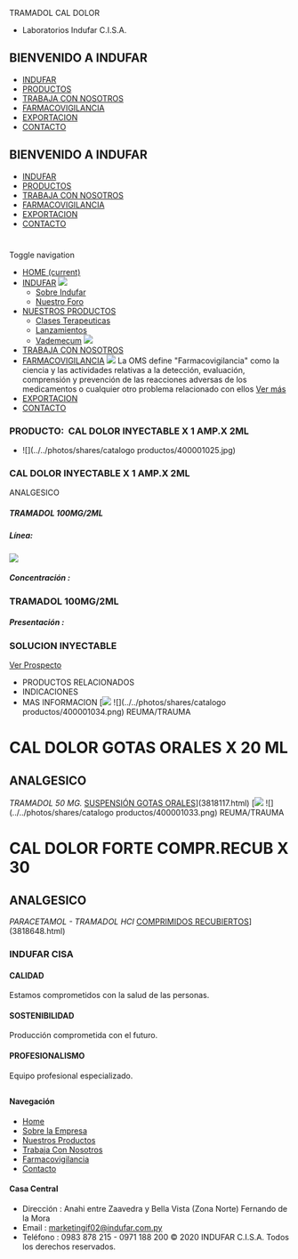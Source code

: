 TRAMADOL CAL DOLOR
- Laboratorios Indufar C.I.S.A.
## BIENVENIDO A INDUFAR
* [INDUFAR](3816655.html#)
* [PRODUCTOS](3816655.html#)
* [TRABAJA CON NOSOTROS](3816655.html#)
* [FARMACOVIGILANCIA](3816655.html#)
* [EXPORTACION](3816655.html#)
* [CONTACTO](3816655.html#)
## BIENVENIDO A INDUFAR
* [INDUFAR](../../index.html)
* [PRODUCTOS](../../productos.html)
* [TRABAJA CON NOSOTROS](../../trabaja_con_nosotros.html)
* [FARMACOVIGILANCIA](../../farmacovigilancia.html)
* [EXPORTACION](../../exportacion.html)
* [CONTACTO](../../contacto.html)
# 
Toggle navigation
* [HOME (current)](../../index.html)
* [INDUFAR](3816655.html#) 
  [![ ](../../photos/shares/Sistema/Menu/indufar_menul.jpg)](../../institucional.html)
  - [Sobre Indufar](../../institucional.html)
  - [Nuestro Foro](../../blog.html)
* [NUESTROS PRODUCTOS](3816655.html#) 
  - [Clases Terapeuticas](../clases_terapeuticas.html)
  - [Lanzamientos](../lanzamientos.html)
  - [Vademecum](../../productos.html)
  [![ ](../../photos/shares/Sistema/Menu/productos.png)](../../productos.html)
* [TRABAJA CON NOSOTROS](../../trabaja_con_nosotros.html)
* [FARMACOVIGILANCIA](3816655.html#) 
  [![ ](../../photos/shares/Sistema/Menu/TUBOS.png)](../../farmacovigilancia.html)
  La OMS define "Farmacovigilancia" como la ciencia y las actividades relativas a la detección, evaluación, comprensión y prevención de las reacciones adversas de los medicamentos o cualquier otro problema relacionado con ellos
  [Ver más](../../farmacovigilancia.html)
* [EXPORTACION](../../exportacion.html)
* [CONTACTO](../../contacto.html)
### PRODUCTO:  CAL DOLOR INYECTABLE X 1 AMP.X 2ML
* ![](../../photos/shares/catalogo productos/400001025.jpg)
### **CAL DOLOR INYECTABLE X 1 AMP.X 2ML**
ANALGESICO
##### **TRAMADOL 100MG/2ML**
##### **Línea:**
[![](../../photos/shares/Laboratorios/lab_medical.png)](../linea/2.html)
##### **Concentración :**
### TRAMADOL 100MG/2ML
##### **Presentación :**
### SOLUCION INYECTABLE
[Ver Prospecto](../../files/shares/prospectos/400000973.pdf)
* PRODUCTOS RELACIONADOS
* INDICACIONES
* MAS INFORMACION
[![](../../photos/shares/Laboratorios/lab_medical.png)
![](../../photos/shares/catalogo productos/400001034.png)
REUMA/TRAUMA
# CAL DOLOR GOTAS ORALES X 20 ML
## ANALGESICO
*TRAMADOL 50 MG.*
[SUSPENSIÓN GOTAS ORALES](3816655.html#)](3818117.html)
[![](../../photos/shares/Laboratorios/lab_medical.png)
![](../../photos/shares/catalogo productos/400001033.png)
REUMA/TRAUMA
# CAL DOLOR FORTE COMPR.RECUB X 30
## ANALGESICO
*PARACETAMOL - TRAMADOL HCI*
[COMPRIMIDOS RECUBIERTOS](3816655.html#)](3818648.html)
### INDUFAR CISA
#### CALIDAD
Estamos comprometidos con la salud de las personas.
#### SOSTENIBILIDAD
Producción comprometida con el futuro.
#### PROFESIONALISMO
Equipo profesional especializado.
## 
#### Navegación
* [Home](../../index.html)
* [Sobre la Empresa](../../institucional.html)
* [Nuestros Productos](../../productos.html)
* [Trabaja Con Nosotros](../../trabaja_con_nosotros.html)
* [Farmacovigilancia](../../farmacovigilancia.html)
* [Contacto](../../contacto.html)
#### Casa Central
* Dirección : Anahi entre Zaavedra y Bella Vista (Zona Norte) Fernando de la Mora
* Email : [marketingif02@indufar.com.py](mailto:marketingif02@indufar.com.py)
* Teléfono : 0983 878 215 - 0971 188 200
© 2020 INDUFAR C.I.S.A. Todos los derechos reservados.